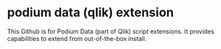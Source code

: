 # podium data (qlik) extension

This Github is for Podium Data (part of Qlik) script extensions. It provides capabilities to extend from out-of-the-box install.  
